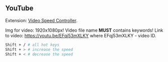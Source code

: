 YouTube
-

Extension: [Video Speed Controller](https://chrome.google.com/webstore/detail/video-speed-controller/nffaoalbilbmmfgbnbgppjihopabppdk/RK%3D2/RS%3DsdeaBShiWo3AFJdky6bPF3xKL6Y-).

Img for video: 1920x1080px!
Video file name **MUST** contains keywords!
Link to video: https://youtu.be/EFqj53mXLKY where EFqj53mXLKY - video ID.

````sh
Shift + / # all hot keys
Shift + > # increase the speed
Shift + < # decrease the speed
````
